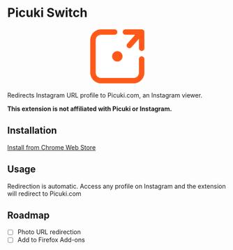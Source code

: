 
# Picuki Switch
<p align="center">
    <img src="icons/icon128.png">
</p>

Redirects Instagram URL profile to Picuki.com, an Instagram viewer.

**This extension is not affiliated with Picuki or Instagram.**

## Installation

[Install from Chrome Web Store](https://chrome.google.com/webstore/detail/picuki-switch/elmbjjhgiifenlhffpjcjfkjmilbbfki)

## Usage

Redirection is automatic. Access any profile on Instagram and the extension will redirect to Picuki.com

## Roadmap

- [ ] Photo URL redirection
- [ ] Add to Firefox Add-ons